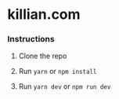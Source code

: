 # killian.com

### Instructions

1.  Clone the repo
2.  Run `yarn` or `npm install`
3.  Run `yarn dev` or `npm run dev`


    <title>killian.com</title>
  <meta
      name="description"
      content="El mejor lugar para Aprender Xinca, Garifuna e Idiomas Mayas"
    />